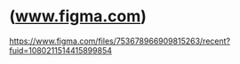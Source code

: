 # (www.figma.com)

<https://www.figma.com/files/753678966909815263/recent?fuid=1080211514415899854>
